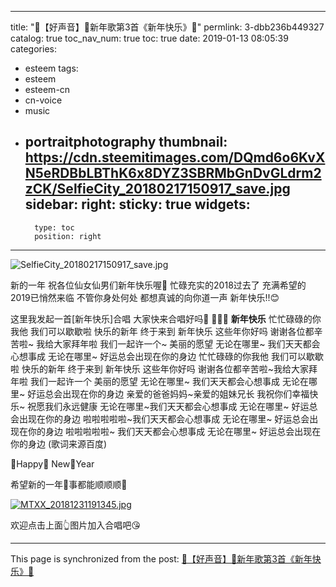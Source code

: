 
---
title: "🎊【好声音】🎤新年歌第3首《新年快乐》🌻"
permlink: 3-dbb236b449327
catalog: true
toc_nav_num: true
toc: true
date: 2019-01-13 08:05:39
categories:
- esteem
tags:
- esteem
- esteem-cn
- cn-voice
- music
- portraitphotography
thumbnail: https://cdn.steemitimages.com/DQmd6o6KvXN5eRDBbLBThK6x8DYZ3SBRMbGnDvGLdrm2zCK/SelfieCity_20180217150917_save.jpg
sidebar:
    right:
        sticky: true
widgets:
    -
        type: toc
        position: right
---


![SelfieCity_20180217150917_save.jpg](https://cdn.steemitimages.com/DQmd6o6KvXN5eRDBbLBThK6x8DYZ3SBRMbGnDvGLdrm2zCK/SelfieCity_20180217150917_save.jpg)

新的一年
祝各位仙女仙男们新年快乐喔🤗
忙碌充实的2018过去了
充满希望的2019已悄然来临
不管你身处何处
都想真诚的向你道一声
新年快乐!!😊

这里我发起一首[新年快乐]合唱
大家快来合唱好吗👄
🎁🎁🎁
**新年快乐**
忙忙碌碌的你我他
我们可以歇歇啦
快乐的新年
终于来到
新年快乐
这些年你好吗
谢谢各位都辛苦啦~ 我给大家拜年啦
我们一起许一个~ 美丽的愿望
无论在哪里~ 我们天天都会心想事成
无论在哪里~ 好运总会出现在你的身边
忙忙碌碌的你我他
我们可以歇歇啦
快乐的新年
终于来到
新年快乐
这些年你好吗
谢谢各位都辛苦啦~我给大家拜年啦
我们一起许一个 美丽的愿望
无论在哪里~ 我们天天都会心想事成
无论在哪里~ 好运总会出现在你的身边
亲爱的爸爸妈妈~亲爱的姐妹兄长
我祝你们幸福快乐~ 祝愿我们永远健康
无论在哪里~我们天天都会心想事成
无论在哪里~ 好运总会出现在你的身边
啦啦啦啦啦~我们天天都会心想事成
无论在哪里~ 好运总会出现在你的身边
啦啦啦啦啦~ 我们天天都会心想事成
无论在哪里~ 好运总会出现在你的身边
(歌词来源百度)

💐Happy💐 New💐Year

希望新的一年🐷事都能顺顺顺💜

[![MTXX_20181231191345.jpg](https://cdn.steemitimages.com/DQmaAy4m9uGffp7S4s8A1aBw8EHBef6puoFNGnFRAZgsS6d/MTXX_20181231191345.jpg)](https://node.kg.qq.com/play?s=tQUdZGtqHmfIet7j&shareuid=639a9586222b3f8931&topsource=a0_pn201001006_z11_u178376825_l0_t1547365839__)

欢迎点击上面👆图片加入合唱吧😘

- - -

This page is synchronized from the post: [🎊【好声音】🎤新年歌第3首《新年快乐》🌻](https://steemit.com/@annepink/3-dbb236b449327)
